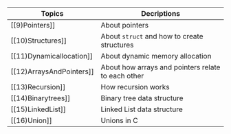 
| Topics                   | Decriptions                                        |
| ------------------------ | -------------------------------------------------- |
| [[9)Pointers]]           | About pointers                                     |
| [[10)Structures]]        | About `struct` and how to create structures        |
| [[11)Dynamicallocation]] | About dynamic memory allocation                    |
| [[12)ArraysAndPointers]] | About how arrays and pointers relate to each other |
| [[13)Recursion]]         | How recursion works                                |
| [[14)Binarytrees]]       | Binary tree data structure                         |
| [[15)LinkedList]]        | Linked List data structure                         |
| [[16)Union]]             | Unions in C                                        |
